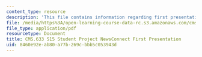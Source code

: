 ```yaml
---
content_type: resource
description: 'This file contains information regarding first presentation. '
file: /media/https%3A/open-learning-course-data-rc.s3.amazonaws.com/cms-633-digital-humanities-spring-2015/8460e92eab80a77b269cbbb5c053943d_MITCMS_633S15_FirstPres.pdf
file_type: application/pdf
resourcetype: Document
title: CMS.633 S15 Student Project NewsConnect First Presentation
uid: 8460e92e-ab80-a77b-269c-bbb5c053943d
---
```

